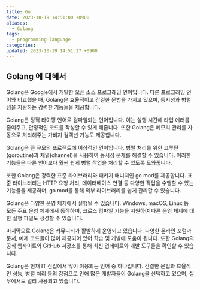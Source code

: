 ```yaml
---
title: Go
date: 2023-10-19 14:51:00 +0900
aliases:
  - Golang
tags:
  - programming-language
categories: 
updated: 2023-10-19 14:51:27 +0900
---
```


## Golang 에 대해서

Golang은 Google에서 개발한 오픈 소스 프로그래밍 언어입니다. 다른 프로그래밍 언어와 비교했을 때, Golang은 효율적이고 간결한 문법을 가지고 있으며, 동시성과 병렬성을 지원하는 강력한 기능들을 제공합니다.

Golang은 정적 타이핑 언어로 컴파일되는 언어입니다. 이는 실행 시간에 타입 에러를 줄여주고, 안정적인 코드를 작성할 수 있게 해줍니다. 또한 Golang은 메모리 관리를 자동으로 처리해주는 가비지 컬렉션 기능도 제공합니다.

Golang은 큰 규모의 프로젝트에 이상적인 언어입니다. 병렬 처리를 위한 고루틴(goroutine)과 채널(channel)을 사용하여 동시성 문제를 해결할 수 있습니다. 이러한 기능들은 다른 언어보다 훨씬 쉽게 병렬 작업을 처리할 수 있도록 도와줍니다.

또한 Golang은 강력한 표준 라이브러리와 패키지 매니저인 go mod를 제공합니다. 표준 라이브러리는 HTTP 요청 처리, 데이터베이스 연결 등 다양한 작업을 수행할 수 있는 기능들을 제공하며, go mod를 통해 외부 라이브러리를 쉽게 관리할 수 있습니다.

Golang은 다양한 운영 체제에서 실행될 수 있습니다. Windows, macOS, Linux 등 모든 주요 운영 체제에서 동작하며, 크로스 컴파일 기능을 지원하여 다른 운영 체제에 대한 실행 파일도 생성할 수 있습니다.

마지막으로 Golang은 커뮤니티가 활발하게 운영되고 있습니다. 다양한 온라인 포럼과 문서, 예제 코드들이 많이 제공되어 있어 학습 및 개발에 도움이 됩니다. 또한 Golang의 공식 웹사이트와 GitHub 저장소를 통해 최신 업데이트와 개발 도구들을 확인할 수 있습니다.

Golang은 현재 IT 산업에서 많이 이용되는 언어 중 하나입니다. 간결한 문법과 효율적인 성능, 병렬 처리 등의 강점으로 인해 많은 개발자들이 Golang을 선택하고 있으며, 실무에서도 널리 사용되고 있습니다.
